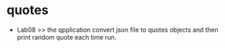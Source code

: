 # quotes

- Lab08 >> the qpplication convert json file to quotes objects and then print random quote each time run.
